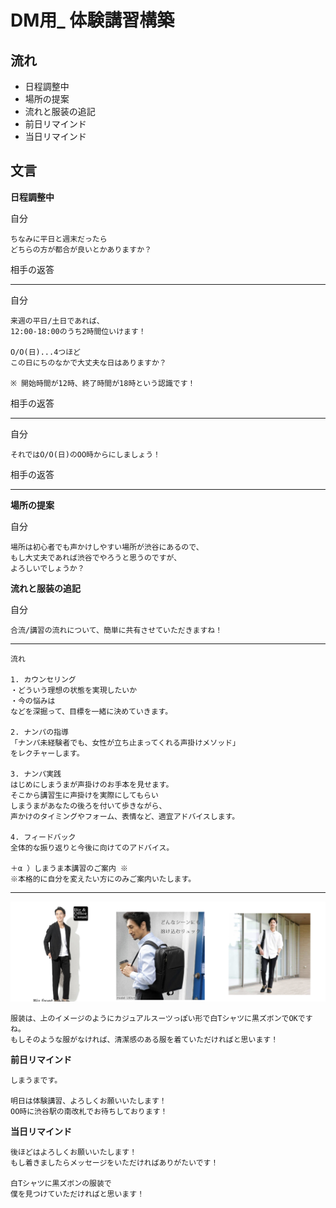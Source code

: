 # DM用_ 体験講習構築

## 流れ

- 日程調整中
- 場所の提案
- 流れと服装の追記
- 前日リマインド
- 当日リマインド

## 文言

**日程調整中**

自分

    ちなみに平日と週末だったら
    どちらの方が都合が良いとかありますか？

相手の返答<br>

---
自分

    来週の平日/土日であれば、
    12:00-18:00のうち2時間位いけます！

    O/O(日)...4つほど
    この日にちのなかで大丈夫な日はありますか？

    ※ 開始時間が12時、終了時間が18時という認識です！


相手の返答

---
自分

    それではO/O(日)のOO時からにしましょう！

相手の返答

---
**場所の提案**

自分

    場所は初心者でも声かけしやすい場所が渋谷にあるので、
    もし大丈夫であれば渋谷でやろうと思うのですが、
    よろしいでしょうか？

**流れと服装の追記**

自分

    合流/講習の流れについて、簡単に共有させていただきますね！

---

    流れ

    1. カウンセリング
    ・どういう理想の状態を実現したいか
    ・今の悩みは
    などを深掘って、目標を一緒に決めていきます。

    2. ナンパの指導
    「ナンパ未経験者でも、女性が立ち止まってくれる声掛けメソッド」
    をレクチャーします。

    3. ナンパ実践
    はじめにしまうまが声掛けのお手本を見せます。
    そこから講習生に声掛けを実際にしてもらい
    しまうまがあなたの後ろを付いて歩きながら、
    声かけのタイミングやフォーム、表情など、適宜アドバイスします。

    4. フィードバック
    全体的な振り返りと今後に向けてのアドバイス。

    ＋α ）しまうま本講習のご案内 ※
    ※本格的に自分を変えたい方にのみご案内いたします。

---
![ナンパの服装](../../Image/pickup_recomendation_pic.png)


    服装は、上のイメージのようにカジュアルスーツっぽい形で白Tシャツに黒ズボンでOKですね。
    もしそのような服がなければ、清潔感のある服を着ていただければと思います！

**前日リマインド**

    しまうまです。

    明日は体験講習、よろしくお願いいたします！
    OO時に渋谷駅の南改札でお待ちしております！

**当日リマインド**

    後ほどはよろしくお願いいたします！
    もし着きましたらメッセージをいただければありがたいです！

    白Tシャツに黒ズボンの服装で
    僕を見つけていただければと思います！
